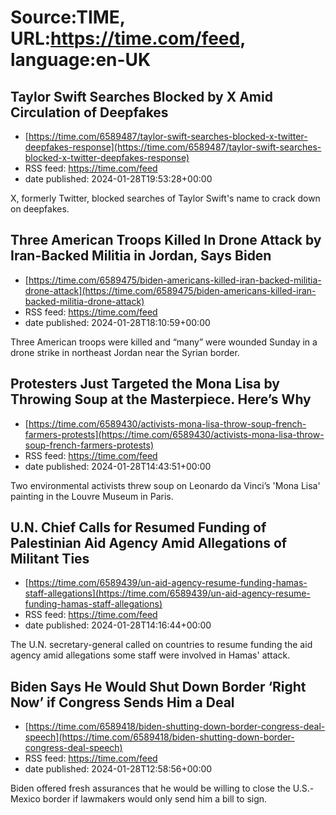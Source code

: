 # Source:TIME, URL:https://time.com/feed, language:en-UK

## Taylor Swift Searches Blocked by X Amid Circulation of Deepfakes
 - [https://time.com/6589487/taylor-swift-searches-blocked-x-twitter-deepfakes-response](https://time.com/6589487/taylor-swift-searches-blocked-x-twitter-deepfakes-response)
 - RSS feed: https://time.com/feed
 - date published: 2024-01-28T19:53:28+00:00

X, formerly Twitter, blocked searches of Taylor Swift's name to crack down on deepfakes.

## Three American Troops Killed In Drone Attack by Iran-Backed Militia in Jordan, Says Biden
 - [https://time.com/6589475/biden-americans-killed-iran-backed-militia-drone-attack](https://time.com/6589475/biden-americans-killed-iran-backed-militia-drone-attack)
 - RSS feed: https://time.com/feed
 - date published: 2024-01-28T18:10:59+00:00

Three American troops were killed and “many” were wounded Sunday in a drone strike in northeast Jordan near the Syrian border.

## Protesters Just Targeted the Mona Lisa by Throwing Soup at the Masterpiece. Here’s Why
 - [https://time.com/6589430/activists-mona-lisa-throw-soup-french-farmers-protests](https://time.com/6589430/activists-mona-lisa-throw-soup-french-farmers-protests)
 - RSS feed: https://time.com/feed
 - date published: 2024-01-28T14:43:51+00:00

Two environmental activists threw soup on Leonardo da Vinci’s 'Mona Lisa' painting in the Louvre Museum in Paris.

## U.N. Chief Calls for Resumed Funding of Palestinian Aid Agency Amid Allegations of Militant Ties
 - [https://time.com/6589439/un-aid-agency-resume-funding-hamas-staff-allegations](https://time.com/6589439/un-aid-agency-resume-funding-hamas-staff-allegations)
 - RSS feed: https://time.com/feed
 - date published: 2024-01-28T14:16:44+00:00

The U.N. secretary-general called on countries to resume funding the aid agency amid allegations some staff were involved in Hamas' attack.

## Biden Says He Would Shut Down Border ‘Right Now’ if Congress Sends Him a Deal
 - [https://time.com/6589418/biden-shutting-down-border-congress-deal-speech](https://time.com/6589418/biden-shutting-down-border-congress-deal-speech)
 - RSS feed: https://time.com/feed
 - date published: 2024-01-28T12:58:56+00:00

Biden offered fresh assurances that he would be willing to close the U.S.-Mexico border if lawmakers would only send him a bill to sign.

